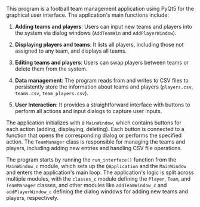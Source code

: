 This program is a football team management application using PyQt5 for the graphical user interface. The application's main functions include:

1. **Adding teams and players**: Users can input new teams and players into the system via dialog windows (`AddTeamWin` and `AddPlayerWindow`).

2. **Displaying players and teams**: It lists all players, including those not assigned to any team, and displays all teams.

3. **Editing teams and players**: Users can swap players between teams or delete them from the system.

4. **Data management**: The program reads from and writes to CSV files to persistently store the information about teams and players (`players.csv`, `teams.csv`, `team_players.csv`).

5. **User Interaction**: It provides a straightforward interface with buttons to perform all actions and input dialogs to capture user inputs.

The application initializes with a `MainWindow`, which contains buttons for each action (adding, displaying, deleting). Each button is connected to a function that opens the corresponding dialog or performs the specified action. The `TeamManager` class is responsible for managing the teams and players, including adding new entries and handling CSV file operations.

The program starts by running the `run_interface()` function from the `MainWindow_c` module, which sets up the `QApplication` and the `MainWindow` and enters the application's main loop. The application's logic is split across multiple modules, with the `classes_c` module defining the `Player`, `Team`, and `TeamManager` classes, and other modules like `addTeamWindow_c` and `addPlayerWindow_c` defining the dialog windows for adding new teams and players, respectively.
